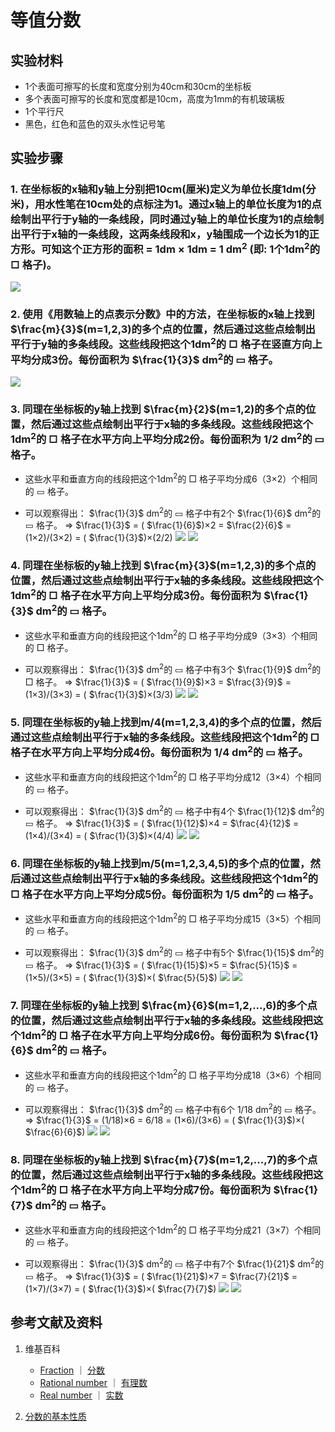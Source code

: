 # 等值分数

## 实验材料

- 1个表面可擦写的长度和宽度分别为40cm和30cm的坐标板
- 多个表面可擦写的长度和宽度都是10cm，高度为1mm的有机玻璃板
- 1个平行尺
- 黑色，红色和蓝色的双头水性记号笔

## 实验步骤

### 1. 在坐标板的x轴和y轴上分别把10cm(厘米)定义为单位长度1dm(分米)，用水性笔在10cm处的点标注为1。通过x轴上的单位长度为1的点绘制出平行于y轴的一条线段，同时通过y轴上的单位长度为1的点绘制出平行于x轴的一条线段，这两条线段和x，y轴围成一个边长为1的正方形。可知这个正方形的面积 = 1dm × 1dm = 1 dm<sup>2</sup> (即: 1个1dm<sup>2</sup>的 □ 格子)。
![](/images/数系/可比数和不可比数/等值分数/1a1.jpg)

### 2. 使用《用数轴上的点表示分数》中的方法，在坐标板的x轴上找到 $\frac{m}{3}$(m=1,2,3)的多个点的位置，然后通过这些点绘制出平行于y轴的多条线段。这些线段把这个1dm<sup>2</sup>的 □ 格子在竖直方向上平均分成3份。每份面积为  $\frac{1}{3}$ dm<sup>2</sup>的 ▭ 格子。
![](/images/数系/可比数和不可比数/等值分数/2a1.jpg)

### 3. 同理在坐标板的y轴上找到 $\frac{m}{2}$(m=1,2)的多个点的位置，然后通过这些点绘制出平行于x轴的多条线段。这些线段把这个1dm<sup>2</sup>的 □ 格子在水平方向上平均分成2份。每份面积为 1/2 dm<sup>2</sup>的 ▭ 格子。

- 这些水平和垂直方向的线段把这个1dm<sup>2</sup>的 □ 格子平均分成6（3×2）个相同的 ▭ 格子。

- 可以观察得出： $\frac{1}{3}$ dm<sup>2</sup>的 ▭ 格子中有2个  $\frac{1}{6}$ dm<sup>2</sup>的 ▭ 格子。
	=>  $\frac{1}{3}$ = ( $\frac{1}{6}$)×2 =  $\frac{2}{6}$ = (1×2)/(3×2) = ( $\frac{1}{3}$)×(2/2)
![](/images/数系/可比数和不可比数/等值分数/3a1.jpg)
![](/images/数系/可比数和不可比数/等值分数/3a2.jpg)

### 4. 同理在坐标板的y轴上找到 $\frac{m}{3}$(m=1,2,3)的多个点的位置，然后通过这些点绘制出平行于x轴的多条线段。这些线段把这个1dm<sup>2</sup>的 □ 格子在水平方向上平均分成3份。每份面积为  $\frac{1}{3}$ dm<sup>2</sup>的 ▭ 格子。

- 这些水平和垂直方向的线段把这个1dm<sup>2</sup>的 □ 格子平均分成9（3×3）个相同的 □ 格子。

- 可以观察得出： $\frac{1}{3}$ dm<sup>2</sup>的 ▭ 格子中有3个  $\frac{1}{9}$ dm<sup>2</sup>的 □ 格子。
	=>  $\frac{1}{3}$ = ( $\frac{1}{9}$)×3 =  $\frac{3}{9}$ = (1×3)/(3×3) = ( $\frac{1}{3}$)×(3/3)
![](/images/数系/可比数和不可比数/等值分数/4a1.jpg)
![](/images/数系/可比数和不可比数/等值分数/4a2.jpg)

### 5. 同理在坐标板的y轴上找到m/4(m=1,2,3,4)的多个点的位置，然后通过这些点绘制出平行于x轴的多条线段。这些线段把这个1dm<sup>2</sup>的 □ 格子在水平方向上平均分成4份。每份面积为 1/4 dm<sup>2</sup>的 ▭ 格子。

- 这些水平和垂直方向的线段把这个1dm<sup>2</sup>的 □ 格子平均分成12（3×4）个相同的 ▭ 格子。

- 可以观察得出： $\frac{1}{3}$ dm<sup>2</sup>的 ▭ 格子中有4个  $\frac{1}{12}$ dm<sup>2</sup>的 ▭ 格子。
	=>  $\frac{1}{3}$ = ( $\frac{1}{12}$)×4 =  $\frac{4}{12}$ = (1×4)/(3×4) = ( $\frac{1}{3}$)×(4/4)
![](/images/数系/可比数和不可比数/等值分数/5a1.jpg)
![](/images/数系/可比数和不可比数/等值分数/5a2.jpg)

### 6. 同理在坐标板的y轴上找到m/5(m=1,2,3,4,5)的多个点的位置，然后通过这些点绘制出平行于x轴的多条线段。这些线段把这个1dm<sup>2</sup>的 □ 格子在水平方向上平均分成5份。每份面积为 1/5 dm<sup>2</sup>的 ▭ 格子。

- 这些水平和垂直方向的线段把这个1dm<sup>2</sup>的 □ 格子平均分成15（3×5）个相同的 ▭ 格子。

- 可以观察得出： $\frac{1}{3}$ dm<sup>2</sup>的 ▭ 格子中有5个  $\frac{1}{15}$ dm<sup>2</sup>的 ▭ 格子。
	=>  $\frac{1}{3}$ = ( $\frac{1}{15}$)×5 =  $\frac{5}{15}$ = (1×5)/(3×5) = ( $\frac{1}{3}$)×( $\frac{5}{5}$)
![](/images/数系/可比数和不可比数/等值分数/6a1.jpg)
![](/images/数系/可比数和不可比数/等值分数/6a2.jpg)

### 7. 同理在坐标板的y轴上找到 $\frac{m}{6}$(m=1,2,...,6)的多个点的位置，然后通过这些点绘制出平行于x轴的多条线段。这些线段把这个1dm<sup>2</sup>的 □ 格子在水平方向上平均分成6份。每份面积为  $\frac{1}{6}$ dm<sup>2</sup>的 ▭ 格子。

- 这些水平和垂直方向的线段把这个1dm<sup>2</sup>的 □ 格子平均分成18（3×6）个相同的 ▭ 格子。

- 可以观察得出： $\frac{1}{3}$ dm<sup>2</sup>的 ▭ 格子中有6个 1/18 dm<sup>2</sup>的 ▭ 格子。
	=>  $\frac{1}{3}$ = (1/18)×6 = 6/18 = (1×6)/(3×6) = ( $\frac{1}{3}$)×( $\frac{6}{6}$)
![](/images/数系/可比数和不可比数/等值分数/7a1.jpg)
![](/images/数系/可比数和不可比数/等值分数/7a2.jpg)

### 8. 同理在坐标板的y轴上找到 $\frac{m}{7}$(m=1,2,...,7)的多个点的位置，然后通过这些点绘制出平行于x轴的多条线段。这些线段把这个1dm<sup>2</sup>的 □ 格子在水平方向上平均分成7份。每份面积为  $\frac{1}{7}$ dm<sup>2</sup>的 ▭ 格子。

- 这些水平和垂直方向的线段把这个1dm<sup>2</sup>的 □ 格子平均分成21（3×7）个相同的 ▭ 格子。

- 可以观察得出： $\frac{1}{3}$ dm<sup>2</sup>的 ▭ 格子中有7个  $\frac{1}{21}$ dm<sup>2</sup>的 ▭ 格子。
	=>  $\frac{1}{3}$ = ( $\frac{1}{21}$)×7 =  $\frac{7}{21}$ = (1×7)/(3×7) = ( $\frac{1}{3}$)×( $\frac{7}{7}$)
![](/images/数系/可比数和不可比数/等值分数/8a1.jpg)
![](/images/数系/可比数和不可比数/等值分数/8a2.jpg)

## 参考文献及资料

1. 维基百科
	- [Fraction](https://en.wikipedia.org/wiki/Fraction) ｜  [分数](https://zh.wikipedia.org/wiki/%E5%88%86%E6%95%B8) 
	- [Rational number](https://en.wikipedia.org/wiki/Rational_number) ｜ [有理数](https://zh.wikipedia.org/wiki/%E6%9C%89%E7%90%86%E6%95%B0)
	- [Real number](https://en.wikipedia.org/wiki/Real_number) ｜ [实数](https://zh.wikipedia.org/wiki/%E5%AE%9E%E6%95%B0)

2. [分数的基本性质](https://baike.baidu.com/item/%E5%88%86%E6%95%B0%E7%9A%84%E5%9F%BA%E6%9C%AC%E6%80%A7%E8%B4%A8/2821677?fr=aladdin) 

